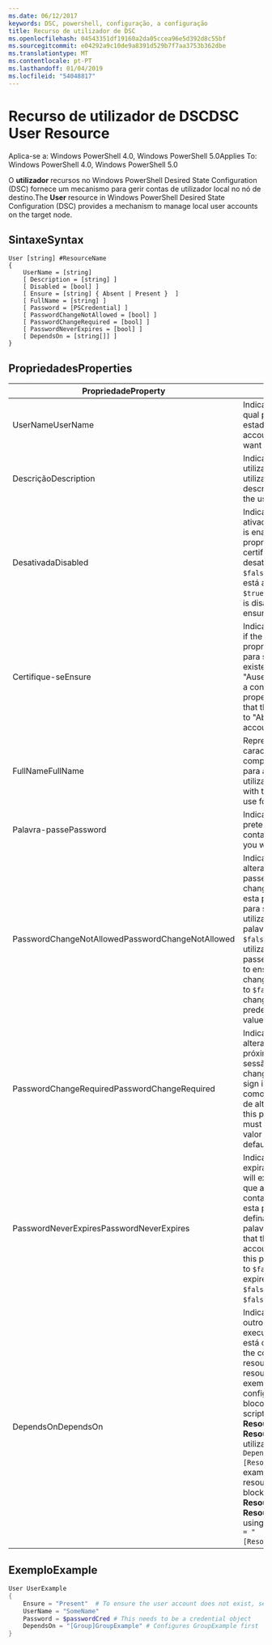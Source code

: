 ```yaml
---
ms.date: 06/12/2017
keywords: DSC, powershell, configuração, a configuração
title: Recurso de utilizador de DSC
ms.openlocfilehash: 04543351df19160a2da05ccea96e5d392d8c55bf
ms.sourcegitcommit: e04292a9c10de9a8391d529b7f7aa3753b362dbe
ms.translationtype: MT
ms.contentlocale: pt-PT
ms.lasthandoff: 01/04/2019
ms.locfileid: "54048817"
---
```

# <a name="dsc-user-resource"></a><span data-ttu-id="2100e-103">Recurso de utilizador de DSC</span><span class="sxs-lookup"><span data-stu-id="2100e-103">DSC User Resource</span></span>

<span data-ttu-id="2100e-104">Aplica-se a: Windows PowerShell 4.0, Windows PowerShell 5.0</span><span class="sxs-lookup"><span data-stu-id="2100e-104">Applies To: Windows PowerShell 4.0, Windows PowerShell 5.0</span></span>

<span data-ttu-id="2100e-105">O **utilizador** recursos no Windows PowerShell Desired State Configuration (DSC) fornece um mecanismo para gerir contas de utilizador local no nó de destino.</span><span class="sxs-lookup"><span data-stu-id="2100e-105">The **User** resource in Windows PowerShell Desired State Configuration (DSC) provides a mechanism to manage local user accounts on the target node.</span></span>

## <a name="syntax"></a><span data-ttu-id="2100e-106">Sintaxe</span><span class="sxs-lookup"><span data-stu-id="2100e-106">Syntax</span></span>

```
User [string] #ResourceName
{
    UserName = [string]
    [ Description = [string] ]
    [ Disabled = [bool] ]
    [ Ensure = [string] { Absent | Present }  ]
    [ FullName = [string] ]
    [ Password = [PSCredential] ]
    [ PasswordChangeNotAllowed = [bool] ]
    [ PasswordChangeRequired = [bool] ]
    [ PasswordNeverExpires = [bool] ]
    [ DependsOn = [string[]] ]
}
```

## <a name="properties"></a><span data-ttu-id="2100e-107">Propriedades</span><span class="sxs-lookup"><span data-stu-id="2100e-107">Properties</span></span>

|  <span data-ttu-id="2100e-108">Propriedade</span><span class="sxs-lookup"><span data-stu-id="2100e-108">Property</span></span>  |  <span data-ttu-id="2100e-109">Descrição</span><span class="sxs-lookup"><span data-stu-id="2100e-109">Description</span></span>   |
|---|---|
| <span data-ttu-id="2100e-110">UserName</span><span class="sxs-lookup"><span data-stu-id="2100e-110">UserName</span></span>| <span data-ttu-id="2100e-111">Indica o nome da conta para o qual pretende garantir um estado específico.</span><span class="sxs-lookup"><span data-stu-id="2100e-111">Indicates the account name for which you want to ensure a specific state.</span></span>|
| <span data-ttu-id="2100e-112">Descrição</span><span class="sxs-lookup"><span data-stu-id="2100e-112">Description</span></span>| <span data-ttu-id="2100e-113">Indica a descrição que pretende utilizar para a conta de utilizador.</span><span class="sxs-lookup"><span data-stu-id="2100e-113">Indicates the description you want to use for the user account.</span></span>|
| <span data-ttu-id="2100e-114">Desativada</span><span class="sxs-lookup"><span data-stu-id="2100e-114">Disabled</span></span>| <span data-ttu-id="2100e-115">Indica se a conta está ativada.</span><span class="sxs-lookup"><span data-stu-id="2100e-115">Indicates if the account is enabled.</span></span> <span data-ttu-id="2100e-116">Defina esta propriedade como `$true` para se certificar de que esta conta está desativada e defini-lo como `$false` para se certificar de que está ativada.</span><span class="sxs-lookup"><span data-stu-id="2100e-116">Set this property to `$true` to ensure that this account is disabled, and set it to `$false` to ensure that it is enabled.</span></span>|
| <span data-ttu-id="2100e-117">Certifique-se</span><span class="sxs-lookup"><span data-stu-id="2100e-117">Ensure</span></span>| <span data-ttu-id="2100e-118">Indica se a conta existe.</span><span class="sxs-lookup"><span data-stu-id="2100e-118">Indicates if the account exists.</span></span> <span data-ttu-id="2100e-119">Definir esta propriedade para "Presente" para se certificar de que a conta existe e defini-lo como "Ausente", certifique-se de que a conta não existe.</span><span class="sxs-lookup"><span data-stu-id="2100e-119">Set this property to "Present" to ensure that the account exists, and set it to "Absent" to ensure that the account does not exist.</span></span>|
| <span data-ttu-id="2100e-120">FullName</span><span class="sxs-lookup"><span data-stu-id="2100e-120">FullName</span></span>| <span data-ttu-id="2100e-121">Representa uma cadeia de caracteres com o nome completo que pretende utilizar para a conta de utilizador.</span><span class="sxs-lookup"><span data-stu-id="2100e-121">Represents a string with the full name you want to use for the user account.</span></span>|
| <span data-ttu-id="2100e-122">Palavra-passe</span><span class="sxs-lookup"><span data-stu-id="2100e-122">Password</span></span>| <span data-ttu-id="2100e-123">Indica a palavra-passe que pretende utilizar para esta conta.</span><span class="sxs-lookup"><span data-stu-id="2100e-123">Indicates the password you want to use for this account.</span></span> |
| <span data-ttu-id="2100e-124">PasswordChangeNotAllowed</span><span class="sxs-lookup"><span data-stu-id="2100e-124">PasswordChangeNotAllowed</span></span>| <span data-ttu-id="2100e-125">Indica se o utilizador pode alterar a palavra-passe.</span><span class="sxs-lookup"><span data-stu-id="2100e-125">Indicates if the user can change the password.</span></span> <span data-ttu-id="2100e-126">Defina esta propriedade como `$true` para se certificar de que o utilizador não é possível alterar a palavra-passe e defini-lo como `$false` para permitir que o utilizador altere a palavra-passe.</span><span class="sxs-lookup"><span data-stu-id="2100e-126">Set this property to `$true` to ensure that the user cannot change the password, and set it to `$false` to allow the user to change the password.</span></span> <span data-ttu-id="2100e-127">O valor predefinido é `$false`.</span><span class="sxs-lookup"><span data-stu-id="2100e-127">The default value is `$false`.</span></span>|
| <span data-ttu-id="2100e-128">PasswordChangeRequired</span><span class="sxs-lookup"><span data-stu-id="2100e-128">PasswordChangeRequired</span></span>| <span data-ttu-id="2100e-129">Indica se o utilizador tem de alterar a palavra-passe no próximo início de sessão.</span><span class="sxs-lookup"><span data-stu-id="2100e-129">Indicates if the user must change the password at the next sign in.</span></span> <span data-ttu-id="2100e-130">Defina esta propriedade como `$true` se o utilizador tem de alterar a palavra-passe.</span><span class="sxs-lookup"><span data-stu-id="2100e-130">Set this property to `$true` if the user must change the password.</span></span> <span data-ttu-id="2100e-131">O valor predefinido é `$true`.</span><span class="sxs-lookup"><span data-stu-id="2100e-131">The default value is `$true`.</span></span>|
| <span data-ttu-id="2100e-132">PasswordNeverExpires</span><span class="sxs-lookup"><span data-stu-id="2100e-132">PasswordNeverExpires</span></span>| <span data-ttu-id="2100e-133">Indica se a palavra-passe irá expirar.</span><span class="sxs-lookup"><span data-stu-id="2100e-133">Indicates if the password will expire.</span></span> <span data-ttu-id="2100e-134">Para se certificar de que a palavra-passe para esta conta nunca irá expirar, defina esta propriedade como `$true`e defina-o como `$false` se a palavra-passe expirar.</span><span class="sxs-lookup"><span data-stu-id="2100e-134">To ensure that the password for this account will never expire, set this property to `$true`, and set it to `$false` if the password will expire.</span></span> <span data-ttu-id="2100e-135">O valor predefinido é `$false`.</span><span class="sxs-lookup"><span data-stu-id="2100e-135">The default value is `$false`.</span></span>|
| <span data-ttu-id="2100e-136">DependsOn</span><span class="sxs-lookup"><span data-stu-id="2100e-136">DependsOn</span></span> | <span data-ttu-id="2100e-137">Indica que a configuração de outro recurso deve ser executado antes deste recurso está configurado.</span><span class="sxs-lookup"><span data-stu-id="2100e-137">Indicates that the configuration of another resource must run before this resource is configured.</span></span> <span data-ttu-id="2100e-138">Por exemplo, se o ID da configuração do recurso do bloco que pretende executar script primeiro será **ResourceName** e seu tipo é **ResourceType**, a sintaxe para utilizar esta propriedade é `DependsOn = "[ResourceType]ResourceName"`.</span><span class="sxs-lookup"><span data-stu-id="2100e-138">For example, if the ID of the resource configuration script block that you want to run first is **ResourceName** and its type is **ResourceType**, the syntax for using this property is `DependsOn = "[ResourceType]ResourceName"`.</span></span>|

## <a name="example"></a><span data-ttu-id="2100e-139">Exemplo</span><span class="sxs-lookup"><span data-stu-id="2100e-139">Example</span></span>

```powershell
User UserExample
{
    Ensure = "Present"  # To ensure the user account does not exist, set Ensure to "Absent"
    UserName = "SomeName"
    Password = $passwordCred # This needs to be a credential object
    DependsOn = "[Group]GroupExample" # Configures GroupExample first
}
```